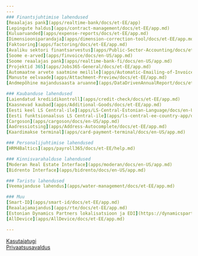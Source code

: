 ```yaml
---
---
### Finantsjuhtimise lahendused
[Reaalajas pank](apps/realtime-bank/docs/et-EE/app)  
[Lepingute haldus](apps/contract-management/docs/et-EE/app.md)  
[Kuluaruanded](apps/expense-reports/docs/et-EE/app.md)  
[Dimensiooniparandaja](apps/dimension-correction-tool/docs/et-EE/app.md)  
[Faktooring](apps/factoring/docs/et-EE/app.md)  
[Avaliku sektori finantsarvestus](apps/Public-Sector-Accounting/docs/et-EE/app.md)  
[Soome e-arved](apps/finvoice/docs/en-US/app.md)  
[Soome reaalajas pank](apps/realtime-bank-fi/docs/en-US/app.md)  
[Projektid 365](apps/Jobs365-General/docs/et-EE/app.md)  
[Automaatne arvete saatmine meilile](apps/Automatic-Emailing-of-Invoices/docs/et-EE/app.md)  
[Manuste eelvaade](apps/Attachment-Preview/docs/et-EE/app.md)  
[Andmepõhine majandusaasta aruanne](apps/DataDrivenAnnualReport/docs/et-EE/app.md)  

### Kaubanduse lahendused
[Laiendatud krediidikontroll](apps/credit-check/docs/et-EE/app.md)  
[Kaasnevad kaubad](apps/Additional-Goods/docs/et-EE/app.md)  
[Eesti keel LS Central-ile](apps/LS-Central-Estonian-Language/docs/en-US/app.md)  
[Eesti funktsionaalsus LS Central-ile](apps/ls-central-ee-country-app/docs/en-US/app.md)  
[Cargoson](apps/cargoson/docs/en-US/app.md)  
[Aadressiotsing](apps/Address-Autocomplete/docs/et-EE/app.md)  
[Kaardimakse terminal](apps/card-payment-terminal/docs/en-US/app.md)  

### Personalijuhtimise lahendused
[HRM4Baltics](apps/payroll365/docs/et-EE/help.md)  

### Kinnisvarahalduse lahendused
[Moderan Real Estate Interface](apps/moderan/docs/en-US/app.md)  
[Bidrento Interface](apps/bidrento/docs/en-US/app.md)  

### Taristu lahendused
[Veemajanduse lahendus](apps/water-management/docs/et-EE/app.md)  

### Muu
[Smart-ID](apps/smart-id/docs/et-EE/app.md)  
[Reaalajamajandus](apps/rte/docs/et-EE/app.md)  
[Estonian Dynamics Partners lokalisatsioon ja EDI](https://dynamicspartnersee.github.io/)
[AllDevice](apps/AllDevice/docs/et-EE/app.md)  

---
```


[Kasutajatugi](docs/et-ee/support.md)  
[Privaatsusavaldus](docs/en-us/privacy.md)

